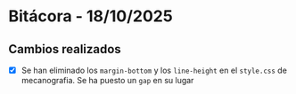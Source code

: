 # Bitácora - 18/10/2025

## Cambios realizados

- [x] Se han eliminado los `margin-bottom` y los `line-height` en el `style.css` de mecanografia. Se ha puesto un `gap` en su lugar